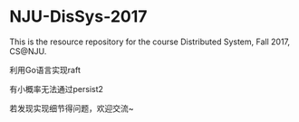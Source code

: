 # NJU-DisSys-2017
This is the resource repository for the course Distributed System, Fall 2017, CS@NJU.

利用Go语言实现raft

有小概率无法通过persist2

若发现实现细节得问题，欢迎交流~